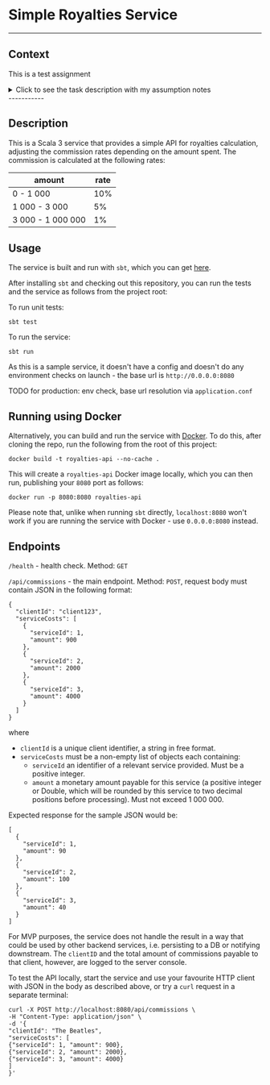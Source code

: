 # Simple Royalties Service

----------------

## Context

This is a test assignment
<details>
  <summary>Click to see the task description with my assumption notes</summary>

(My assumptions are in `code blocks`)

Imagine you work for a company that offers an intermediary service and you are part of the team responsible for
calculating commissions for clients.

- You will receive a request that contains a non empty list of services we provide
  `MVP Assumption: the request is an HTTP POST containing JSON with the agreed schema in the request body. TODO: use a better thing, like Kafka or something`
    - Each element in the list will contain
        - an identifier, a positive integer
        - total amount of money, that cannot be greater than 1,000,000
          `Assumption: treat input as a Double with two decimal places precision because it is currency, regard the comma separator as a human readability aid`
    - Each request is associated with a specific client
      `MVP Assumption: user login and management was already handled upstream, we are receiving a unique client ID in the request`
    - Our company will charge a percentage of the total amount of each element from the list
    - In order to calculate the rate associated with a specific element on the list we will use the amount.

For example:

Given this commission
| amount | rate |
|---------------------|------------|
| 0 - 1,000 | 10 % |
| 1,000 - 3,000 | 5% |
| 3,000 - 1,000,000 | 1% |

`Assumption: upper bound is inclusive, lower bound is not`

and this request:

- (1) 900
- (2) 2000
- (3) 4000

`Assumption: given that the identifier must be a positive integer, as defined by spec above, regard the surrounding brackets in the sample request as a human readability aid. Assume it's an integer in incoming JSON`

the commissions will be:

- (1) 90
- (2) 100
- (3) 40

### Architecture assumptions:
1. The API will mostly be used not by humans but by other services sending valid json in agreed format and expecting a similar response
2. The QA or PROD build will be done automatically on a master push by some agent (Jenkins or similar) which knows how to check out Git repos and handle `sbt` commands, or, alternatively, can run just Docker
3. Service metrics collection is not needed for this MVP
4. We would need to handle the result in a useful way (persist it, or notify some service or a queue etc). Out of scope for this task, so just logging the client ID and total commissions amount in this MVP solution
5. This MVP was not specifically designed to handle big load. Can use more FS2 if this is needed
</details>
-----------

## Description

This is a Scala 3 service that provides a simple API for royalties calculation, adjusting the commission rates depending
on the amount spent. The commission is calculated at the following rates:

| amount            | rate |
|-------------------|------|
| 0 - 1 000         | 10%  |
| 1 000 - 3 000     | 5%   |
| 3 000 - 1 000 000 | 1%   |


## Usage

The service is built and run with `sbt`, which you can get [here](https://www.scala-sbt.org/).

After installing `sbt` and checking out this repository, you can run the tests and the service as follows from the project root:

To run unit tests:

`sbt test`

To run the service: 

`sbt run`

As this is a sample service, it doesn't have a config and doesn't do any environment checks on launch - the base url is `http://0.0.0.0:8080`

TODO for production: env check, base url resolution via `application.conf`

## Running using Docker

Alternatively, you can build and run the service with [Docker](https://www.docker.com/). To do this, after cloning the repo, run the following from the root of this project:

`docker build -t royalties-api --no-cache .`

This will create a `royalties-api` Docker image locally, which you can then run, publishing your `8080` port as follows:

`docker run -p 8080:8080 royalties-api`

Please note that, unlike when running `sbt` directly, `localhost:8080` won't work if you are running the service with Docker - use `0.0.0.0:8080` instead.

## Endpoints

`/health` - health check. Method: `GET`

`/api/commissions` - the main endpoint. Method: `POST`, request body must contain JSON in the following format:

```
{
  "clientId": "client123",
  "serviceCosts": [
    {
      "serviceId": 1,
      "amount": 900
    },
    {
      "serviceId": 2,
      "amount": 2000
    },
    {
      "serviceId": 3,
      "amount": 4000
    }
  ]
}
```

where

  - `clientId`  is a unique client identifier, a string in free format.
  - `serviceCosts` must be a non-empty list of objects each containing:
    - `serviceId` an identifier of a relevant service provided. Must be a positive integer.
    - `amount` a monetary amount payable for this service (a positive integer or Double, which will be rounded by this service to two decimal positions before processing). Must not exceed 1 000 000.

Expected response for the sample JSON would be:

```
[
  {
    "serviceId": 1,
    "amount": 90
  },
  {
    "serviceId": 2,
    "amount": 100
  },
  {
    "serviceId": 3,
    "amount": 40
  }
]
```

For MVP purposes, the service does not handle the result in a way that could be used by other backend services, i.e. persisting to a DB or notifying downstream. The `clientID` and the total amount of commissions payable to that client, however, are logged to the server console.

To test the API locally, start the service and use your favourite HTTP client with JSON in the body as described above, or try a `curl` request in a separate terminal:

```
curl -X POST http://localhost:8080/api/commissions \
-H "Content-Type: application/json" \
-d '{
"clientId": "The Beatles",
"serviceCosts": [
{"serviceId": 1, "amount": 900},
{"serviceId": 2, "amount": 2000},
{"serviceId": 3, "amount": 4000}
]
}'
```

